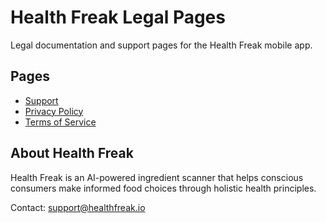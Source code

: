 # Health Freak Legal Pages

Legal documentation and support pages for the Health Freak mobile app.

## Pages

- [Support](https://yourusername.github.io/healthfreak-legal/)
- [Privacy Policy](https://yourusername.github.io/healthfreak-legal/privacy.html)
- [Terms of Service](https://yourusername.github.io/healthfreak-legal/terms.html)

## About Health Freak

Health Freak is an AI-powered ingredient scanner that helps conscious consumers make informed food choices through holistic health principles.

Contact: support@healthfreak.io
